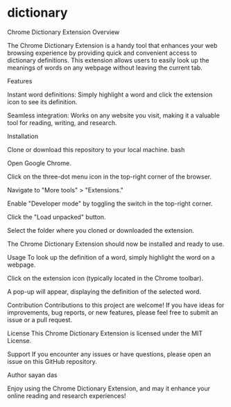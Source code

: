 # dictionary
Chrome Dictionary Extension
Overview

The Chrome Dictionary Extension is a handy tool that enhances your web browsing experience by providing quick and convenient access to dictionary definitions. This extension allows users to easily look up the meanings of words on any webpage 
without leaving the current tab.

Features


Instant word definitions: Simply highlight a word and click the extension icon to see its definition.


Seamless integration: Works on any website you visit, making it a valuable tool for reading, writing, and research.






Installation


Clone or download this repository to your local machine.
bash

Open Google Chrome.

Click on the three-dot menu icon in the top-right corner of the browser.

Navigate to "More tools" > "Extensions."

Enable "Developer mode" by toggling the switch in the top-right corner.

Click the "Load unpacked" button.

Select the folder where you cloned or downloaded the extension.

The Chrome Dictionary Extension should now be installed and ready to use.

Usage
To look up the definition of a word, simply highlight the word on a webpage.

Click on the extension icon (typically located in the Chrome toolbar).

A pop-up will appear, displaying the definition of the selected word.





Contribution
Contributions to this project are welcome! If you have ideas for improvements, bug reports, or new features, please feel free to submit an issue or a pull request.

License
This Chrome Dictionary Extension is licensed under the MIT License.

Support
If you encounter any issues or have questions, please open an issue on this GitHub repository.

Author
sayan das



Enjoy using the Chrome Dictionary Extension, and may it enhance your online reading and research experiences!

